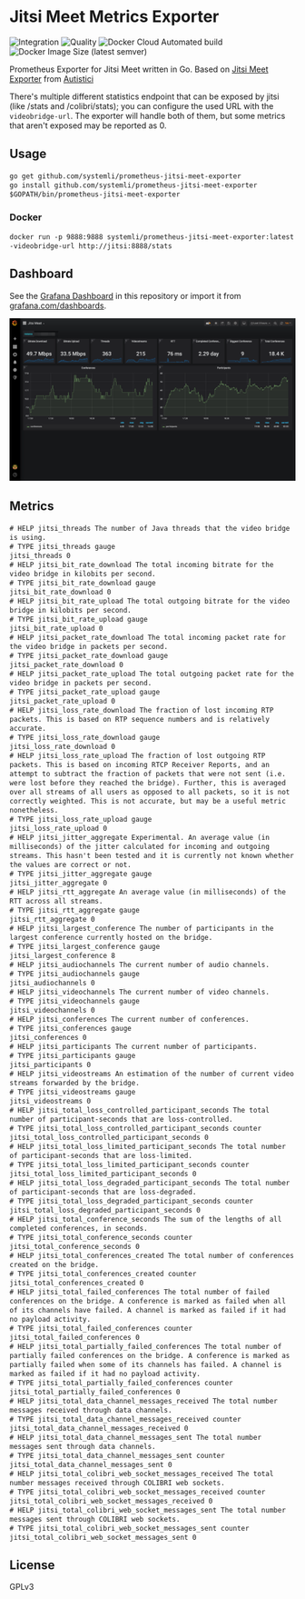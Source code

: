 # Jitsi Meet Metrics Exporter

![Integration](https://github.com/systemli/prometheus-jitsi-meet-exporter/workflows/Integration/badge.svg?branch=master) ![Quality](https://github.com/systemli/prometheus-jitsi-meet-exporter/workflows/Quality/badge.svg?branch=master) ![Docker Cloud Automated build](https://img.shields.io/docker/cloud/automated/systemli/prometheus-jitsi-meet-exporter) ![Docker Image Size (latest semver)](https://img.shields.io/docker/image-size/systemli/prometheus-jitsi-meet-exporter)

Prometheus Exporter for Jitsi Meet written in Go. Based on [Jitsi Meet Exporter](https://git.autistici.org/ai3/tools/jitsi-prometheus-exporter) from [Autistici](https://www.autistici.org/)

There's multiple different statistics endpoint that can be exposed by jitsi (like /stats and /colibri/stats); you can configure the used URL with the `videobridge-url`.
The exporter will handle both of them, but some metrics that aren't exposed may be reported as 0.

## Usage

```
go get github.com/systemli/prometheus-jitsi-meet-exporter
go install github.com/systemli/prometheus-jitsi-meet-exporter
$GOPATH/bin/prometheus-jitsi-meet-exporter
```

### Docker

```
docker run -p 9888:9888 systemli/prometheus-jitsi-meet-exporter:latest -videobridge-url http://jitsi:8888/stats 
```

## Dashboard

See the [Grafana Dashboard](dashboards/jitsi-meet.json) in this repository or import it from [grafana.com/dashboards](https://grafana.com/grafana/dashboards/12098).

![Jitsi Meet Dashboard](dashboards/jitsi-meet.png)

## Metrics

```
# HELP jitsi_threads The number of Java threads that the video bridge is using.
# TYPE jitsi_threads gauge
jitsi_threads 0
# HELP jitsi_bit_rate_download The total incoming bitrate for the video bridge in kilobits per second.
# TYPE jitsi_bit_rate_download gauge
jitsi_bit_rate_download 0
# HELP jitsi_bit_rate_upload The total outgoing bitrate for the video bridge in kilobits per second.
# TYPE jitsi_bit_rate_upload gauge
jitsi_bit_rate_upload 0
# HELP jitsi_packet_rate_download The total incoming packet rate for the video bridge in packets per second.
# TYPE jitsi_packet_rate_download gauge
jitsi_packet_rate_download 0
# HELP jitsi_packet_rate_upload The total outgoing packet rate for the video bridge in packets per second.
# TYPE jitsi_packet_rate_upload gauge
jitsi_packet_rate_upload 0
# HELP jitsi_loss_rate_download The fraction of lost incoming RTP packets. This is based on RTP sequence numbers and is relatively accurate.
# TYPE jitsi_loss_rate_download gauge
jitsi_loss_rate_download 0
# HELP jitsi_loss_rate_upload The fraction of lost outgoing RTP packets. This is based on incoming RTCP Receiver Reports, and an attempt to subtract the fraction of packets that were not sent (i.e. were lost before they reached the bridge). Further, this is averaged over all streams of all users as opposed to all packets, so it is not correctly weighted. This is not accurate, but may be a useful metric nonetheless.
# TYPE jitsi_loss_rate_upload gauge
jitsi_loss_rate_upload 0
# HELP jitsi_jitter_aggregate Experimental. An average value (in milliseconds) of the jitter calculated for incoming and outgoing streams. This hasn't been tested and it is currently not known whether the values are correct or not.
# TYPE jitsi_jitter_aggregate gauge
jitsi_jitter_aggregate 0
# HELP jitsi_rtt_aggregate An average value (in milliseconds) of the RTT across all streams.
# TYPE jitsi_rtt_aggregate gauge
jitsi_rtt_aggregate 0
# HELP jitsi_largest_conference The number of participants in the largest conference currently hosted on the bridge.
# TYPE jitsi_largest_conference gauge
jitsi_largest_conference 8
# HELP jitsi_audiochannels The current number of audio channels.
# TYPE jitsi_audiochannels gauge
jitsi_audiochannels 0
# HELP jitsi_videochannels The current number of video channels.
# TYPE jitsi_videochannels gauge
jitsi_videochannels 0
# HELP jitsi_conferences The current number of conferences.
# TYPE jitsi_conferences gauge
jitsi_conferences 0
# HELP jitsi_participants The current number of participants.
# TYPE jitsi_participants gauge
jitsi_participants 0
# HELP jitsi_videostreams An estimation of the number of current video streams forwarded by the bridge.
# TYPE jitsi_videostreams gauge
jitsi_videostreams 0
# HELP jitsi_total_loss_controlled_participant_seconds The total number of participant-seconds that are loss-controlled.
# TYPE jitsi_total_loss_controlled_participant_seconds counter
jitsi_total_loss_controlled_participant_seconds 0
# HELP jitsi_total_loss_limited_participant_seconds The total number of participant-seconds that are loss-limited.
# TYPE jitsi_total_loss_limited_participant_seconds counter
jitsi_total_loss_limited_participant_seconds 0
# HELP jitsi_total_loss_degraded_participant_seconds The total number of participant-seconds that are loss-degraded.
# TYPE jitsi_total_loss_degraded_participant_seconds counter
jitsi_total_loss_degraded_participant_seconds 0
# HELP jitsi_total_conference_seconds The sum of the lengths of all completed conferences, in seconds.
# TYPE jitsi_total_conference_seconds counter
jitsi_total_conference_seconds 0
# HELP jitsi_total_conferences_created The total number of conferences created on the bridge.
# TYPE jitsi_total_conferences_created counter
jitsi_total_conferences_created 0
# HELP jitsi_total_failed_conferences The total number of failed conferences on the bridge. A conference is marked as failed when all of its channels have failed. A channel is marked as failed if it had no payload activity.
# TYPE jitsi_total_failed_conferences counter
jitsi_total_failed_conferences 0
# HELP jitsi_total_partially_failed_conferences The total number of partially failed conferences on the bridge. A conference is marked as partially failed when some of its channels has failed. A channel is marked as failed if it had no payload activity.
# TYPE jitsi_total_partially_failed_conferences counter
jitsi_total_partially_failed_conferences 0
# HELP jitsi_total_data_channel_messages_received The total number messages received through data channels.
# TYPE jitsi_total_data_channel_messages_received counter
jitsi_total_data_channel_messages_received 0
# HELP jitsi_total_data_channel_messages_sent The total number messages sent through data channels.
# TYPE jitsi_total_data_channel_messages_sent counter
jitsi_total_data_channel_messages_sent 0
# HELP jitsi_total_colibri_web_socket_messages_received The total number messages received through COLIBRI web sockets.
# TYPE jitsi_total_colibri_web_socket_messages_received counter
jitsi_total_colibri_web_socket_messages_received 0
# HELP jitsi_total_colibri_web_socket_messages_sent The total number messages sent through COLIBRI web sockets.
# TYPE jitsi_total_colibri_web_socket_messages_sent counter
jitsi_total_colibri_web_socket_messages_sent 0
```

## License

GPLv3
